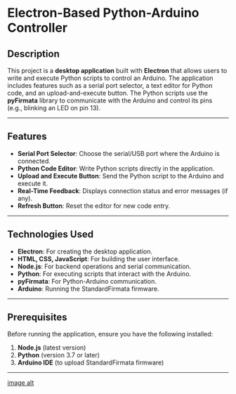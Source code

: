 # Electron-Based Python-Arduino Controller

## Description

This project is a **desktop application** built with **Electron** that allows users to write and execute Python scripts to control an Arduino. The application includes features such as a serial port selector, a text editor for Python code, and an upload-and-execute button. The Python scripts use the **pyFirmata** library to communicate with the Arduino and control its pins (e.g., blinking an LED on pin 13).

---

## Features

- **Serial Port Selector**: Choose the serial/USB port where the Arduino is connected.
- **Python Code Editor**: Write Python scripts directly in the application.
- **Upload and Execute Button**: Send the Python script to the Arduino and execute it.
- **Real-Time Feedback**: Displays connection status and error messages (if any).
- **Refresh Button**: Reset the editor for new code entry.

---

## Technologies Used

- **Electron**: For creating the desktop application.
- **HTML, CSS, JavaScript**: For building the user interface.
- **Node.js**: For backend operations and serial communication.
- **Python**: For executing scripts that interact with the Arduino.
- **pyFirmata**: For Python-Arduino communication.
- **Arduino**: Running the StandardFirmata firmware.

---

## Prerequisites

Before running the application, ensure you have the following installed:

1. **Node.js** (latest version)
2. **Python** (version 3.7 or later)
3. **Arduino IDE** (to upload StandardFirmata firmware)

---
[image alt]()

